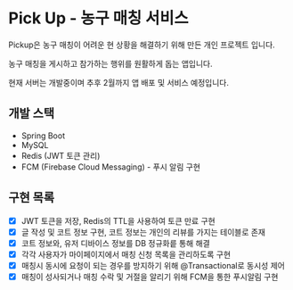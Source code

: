 # Pick Up - 농구 매칭 서비스

Pickup은 농구 매칭이 어려운 현 상황을 해결하기 위해 만든 개인 프로젝트 입니다.

농구 매칭을 게시하고 참가하는 행위를 원활하게 돕는 앱입니다.

현재 서버는 개발중이며 추후 2월까지 앱 배포 및 서비스 예정입니다.

## 개발 스택
- Spring Boot
- MySQL
- Redis (JWT 토큰 관리)
- FCM (Firebase Cloud Messaging) - 푸시 알림 구현

## 구현 목록
- [x] JWT 토큰을 저장, Redis의 TTL을 사용하여 토큰 만료 구현
- [x] 글 작성 및 코트 정보 구현, 코트 정보는 개인의 리뷰를 가지는 테이블로 존재
- [x] 코트 정보와, 유저 디바이스 정보를 DB 정규화릍 통해 해결
- [x] 각각 사용자가 마이페이지에서 매칭 신청 목록을 관리하도록 구현
- [x] 매칭시 동시에 요청이 되는 경우를 방지하기 위해 @Transactional로 동시성 제어
- [x] 매칭이 성사되거나 매칭 수락 및 거절을 알리기 위해 FCM을 통한 푸시알림 구현    
